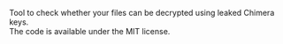 Tool to check whether your files can be decrypted using leaked Chimera keys. <br/>
The code is available under the MIT license.
